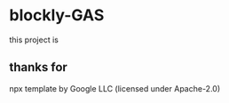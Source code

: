 # blockly-GAS

this project is


## thanks for

npx template by Google LLC (licensed under Apache-2.0)
